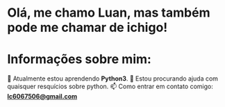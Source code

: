 # Olá, me chamo Luan, mas também pode me chamar de ichigo!

# Informações sobre mim:

🌱 Atualmente estou aprendendo **Python3**.
🤔 Estou procurando ajuda com quaisquer resquícios sobre python.
📫 Como entrar em contato comigo: **lc6067506@gmail.com**
